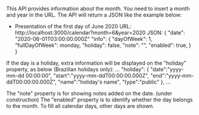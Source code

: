 This API provides information about the month.
You need to insert a month and year in the URL.
The API will return a JSON like the example below:

- Presentation of the first day of June 2020
  URL: http://localhost:3000/calendar?month=6&year=2020
  JSON:
  {
    "date": "2020-06-01T03:00:00.000Z"
    "info": {
      "dayOfWeek": 1,
      "fullDayOfWeek": monday,
      "holiday": false,
      "note": "",
      "enabled": true,
    }
  } 

If the day is a holiday, extra information will be displayed on the "holiday" property, as below (Brazilian holidays only):
  ...
  "holiday": {
    "date":"yyyy-mm-dd 00:00:00",
    "start":"yyyy-mm-ddT00:00:00.000Z",
    "end":"yyyy-mm-ddT00:00:00.000Z",
    "name":"holiday's name",
    "type":"public"
  },
  ...

The "note" property is for showing notes added on the date. (under construction)
The "enabled" property is to identify whether the day belongs to the month. To fill all calendar days, other days are shown.
